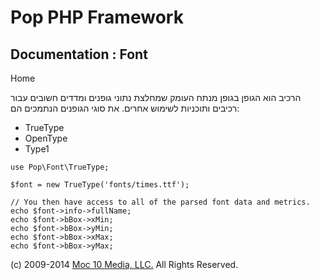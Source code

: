 Pop PHP Framework
=================

Documentation : Font
--------------------

Home

הרכיב הוא הגופן בגופן מנתח העומק שמחלצת נתוני גופנים ומדדים חשובים עבור
רכיבים ותוכניות לשימוש אחרים. את סוגי הגופנים הנתמכים הם:

-   TrueType
-   OpenType
-   Type1

<!-- -->

    use Pop\Font\TrueType;

    $font = new TrueType('fonts/times.ttf');

    // You then have access to all of the parsed font data and metrics.
    echo $font->info->fullName;
    echo $font->bBox->xMin;
    echo $font->bBox->yMin;
    echo $font->bBox->xMax;
    echo $font->bBox->yMax;

\(c) 2009-2014 [Moc 10 Media, LLC.](http://www.moc10media.com) All
Rights Reserved.
